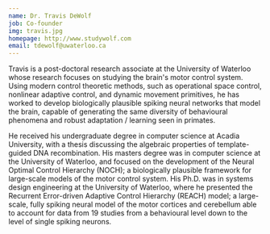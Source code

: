 ```yaml
---
name: Dr. Travis DeWolf
job: Co-founder
img: travis.jpg
homepage: http://www.studywolf.com
email: tdewolf@uwaterloo.ca
---
```


Travis is a post-doctoral research associate at the University of Waterloo whose research focuses on studying the brain's motor control system. Using modern control theoretic methods, such as operational space control, nonlinear adaptive control, and dynamic movement primitives, he has worked to develop biologically plausible spiking neural networks that model the brain, capable of generating the same diversity of behavioural phenomena and robust adaptation / learning seen in primates. 

He received his undergraduate degree in computer science at Acadia University, with a thesis discussing the algebraic properties of template-guided DNA recombination. His masters degree was in computer science at the University of Waterloo, and focused on the development of the Neural Optimal Control Hierarchy (NOCH); a biologically plausible framework for large-scale models of the motor control system. His Ph.D. was in systems design engineering at the University of Waterloo, where he presented the Recurrent Error-driven Adaptive Control Hierarchy (REACH) model; a large-scale, fully spiking neural model of the motor cortices and cerebellum able to account for data from 19 studies from a behavioural level down to the level of single spiking neurons. 
